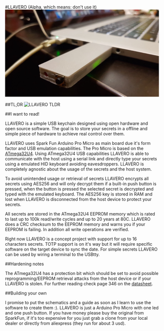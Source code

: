 #LLAVERO (Alpha, which means: don't use it)
![LLAVERO v0](https://github.com/piluex/llavero/blob/master/prototype_pictures/connected_crop.jpg?raw=true)

##TL;DR
![LLAVERO TLDR](https://cdn.rawgit.com/piluex/llavero/master/README.TLDR.svg)

##I want to read!

LLAVERO is a simple USB keychain designed using open hardware and open source software. The goal is to store your secrets in a offline and simple piece of hardware to achieve real control over them. 

LLAVERO uses Spark Fun Arduino Pro Micro as main board due it's form factor and USB emulation capabilities. The Pro Micro is based on the [ATmega32U4](http://www.atmel.com/devices/atmega32u4.aspx). Using ATmega32U4 USB capabilities LLAVERO is able to communicate with the host using a serial link and directly type your secrets using a emulated HID keyboard avoiding eavesdroppers. LLAVERO is completely agnostic about the usage of the secrets and the host system.

To avoid unintended usage or retrieval of secrets LLAVERO encrypts all secrets using AES256 and will only decrypt them if a built-in push button is pressed, when the button is pressed the selected secret is decrypted and typed with the emulated keyboard. The AES256 key is stored in RAM and lost when LLAVERO is disconnected from the host device to protect your secrets.

All secrets are stored in the ATmega32U4 EEPROM memory which is rated to last up to 100k read/write cycles and up to 20 years at 80C. LLAVERO does a CRC checksum to the EEPROM memory and warns you if your EEPROM is failing. In addition all write operations are verified. 

Right now LLAVERO is a concept project with support for up to 16 characters secrets. TOTP support is on it's way but it will require specific software on the target device to sync the date. For simple secrets LLAVERO can be used by wiring a terminal to the USBtty. 

##Hardening notes

The ATmega32U4 has a protection bit which should be set to avoid possible reprogramming/EEPROM retrieval attacks from the host device or if your LLAVERO is stolen. For further reading check page 346 on the [datasheet](http://cdn.sparkfun.com/datasheets/Dev/Arduino/Boards/ATMega32U4.pdf).

##Building your own

I promise to put the schematics and a guide as soon as I learn to use the software to create them :). LLAVERO is just a Arduino Pro Micro with one led and one push button. If you have money please buy the original from SparkFun, if it's too expensive for you just grab a clone from your local dealer or directly from aliexpress (they run for about 3 usd).	